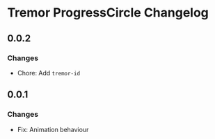 # Tremor ProgressCircle Changelog

## 0.0.2

### Changes

- Chore: Add `tremor-id`

## 0.0.1

### Changes

- Fix: Animation behaviour
